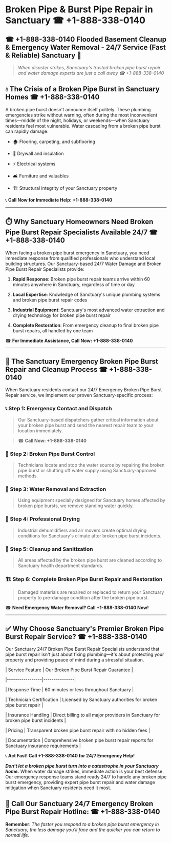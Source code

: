 # Broken Pipe & Burst Pipe Repair in Sanctuary ☎ +1-888-338-0140  
## ☎ +1-888-338-0140 Flooded Basement Cleanup & Emergency Water Removal - 24/7 Service (Fast & Reliable) Sanctuary 🚨  

> *When disaster strikes, Sanctuary's trusted broken pipe burst repair and water damage experts are just a call away ☎ +1-888-338-0140*  

## 💧 The Crisis of a Broken Pipe Burst in Sanctuary Homes ☎ +1-888-338-0140  

A broken pipe burst doesn't announce itself politely. These plumbing emergencies strike without warning, often during the most inconvenient times—middle of the night, holidays, or weekends—when Sanctuary residents feel most vulnerable. Water cascading from a broken pipe burst can rapidly damage:  

* 🏠 Flooring, carpeting, and subflooring  
* 🧱 Drywall and insulation  
* ⚡ Electrical systems  
* 🛋️ Furniture and valuables  
* 🏗️ Structural integrity of your Sanctuary property  

📞 **Call Now for Immediate Help: +1-888-338-0140**  

---  

## ⏱️ Why Sanctuary Homeowners Need Broken Pipe Burst Repair Specialists Available 24/7 ☎ +1-888-338-0140  

When facing a broken pipe burst emergency in Sanctuary, you need immediate response from qualified professionals who understand local building structures. Our Sanctuary-based 24/7 Water Damage and Broken Pipe Burst Repair Specialists provide:  

1. **Rapid Response**: Broken pipe burst repair teams arrive within 60 minutes anywhere in Sanctuary, regardless of time or day  
2. **Local Expertise**: Knowledge of Sanctuary's unique plumbing systems and broken pipe burst repair codes  
3. **Industrial Equipment**: Sanctuary's most advanced water extraction and drying technology for broken pipe burst repair  
4. **Complete Restoration**: From emergency cleanup to final broken pipe burst repairs, all handled by one team  

☎ **For Immediate Assistance, Call Now: +1-888-338-0140**  

---  

## 🔧 The Sanctuary Emergency Broken Pipe Burst Repair and Cleanup Process ☎ +1-888-338-0140  

When Sanctuary residents contact our 24/7 Emergency Broken Pipe Burst Repair service, we implement our proven Sanctuary-specific process:  

### 📞 Step 1: Emergency Contact and Dispatch  
> Our Sanctuary-based dispatchers gather critical information about your broken pipe burst and send the nearest repair team to your location immediately.  
> ☎ **Call Now: +1-888-338-0140**  

### 🚿 Step 2: Broken Pipe Burst Control  
> Technicians locate and stop the water source by repairing the broken pipe burst or shutting off water supply using Sanctuary-approved methods.  

### 🌊 Step 3: Water Removal and Extraction  
> Using equipment specially designed for Sanctuary homes affected by broken pipe bursts, we remove standing water quickly.  

### 💨 Step 4: Professional Drying  
> Industrial dehumidifiers and air movers create optimal drying conditions for Sanctuary's climate after broken pipe burst incidents.  

### 🧼 Step 5: Cleanup and Sanitization  
> All areas affected by the broken pipe burst are cleaned according to Sanctuary health department standards.  

### 🏗️ Step 6: Complete Broken Pipe Burst Repair and Restoration  
> Damaged materials are repaired or replaced to return your Sanctuary property to pre-damage condition after the broken pipe burst.  

☎ **Need Emergency Water Removal? Call +1-888-338-0140 Now!**  

---  

## ✅ Why Choose Sanctuary's Premier Broken Pipe Burst Repair Service? ☎ +1-888-338-0140  

Our Sanctuary 24/7 Broken Pipe Burst Repair Specialists understand that pipe burst repair isn't just about fixing plumbing—it's about protecting your property and providing peace of mind during a stressful situation.  

| Service Feature | Our Broken Pipe Burst Repair Guarantee |  
|-----------------|---------------|  
| Response Time | 60 minutes or less throughout Sanctuary |  
| Technician Certification | Licensed by Sanctuary authorities for broken pipe burst repair |  
| Insurance Handling | Direct billing to all major providers in Sanctuary for broken pipe burst incidents |  
| Pricing | Transparent broken pipe burst repair with no hidden fees |  
| Documentation | Comprehensive broken pipe burst repair reports for Sanctuary insurance requirements |  

📞 **Act Fast! Call +1-888-338-0140 for 24/7 Emergency Help!**  

***Don't let a broken pipe burst turn into a catastrophe in your Sanctuary home.*** When water damage strikes, immediate action is your best defense. Our emergency response teams stand ready 24/7 to handle any broken pipe burst emergency, providing expert pipe burst repair and water damage mitigation when Sanctuary residents need it most.  

## 📱 Call Our Sanctuary 24/7 Emergency Broken Pipe Burst Repair Hotline: ☎ +1-888-338-0140  

**Remember**: *The faster you respond to a broken pipe burst emergency in Sanctuary, the less damage you'll face and the quicker you can return to normal life.*